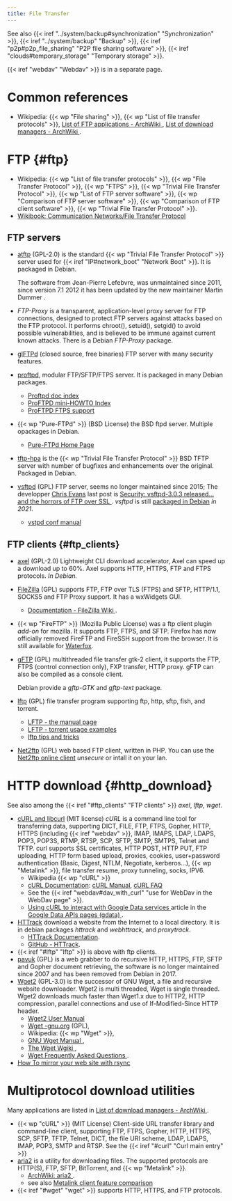 ```yaml
---
title: File Transfer
---
```


See also {{< iref "../system/backup#synchronization" "Synchronization" >}},
{{< iref "../system/backup" "Backup" >}},
{{< iref "p2p#p2p_file_sharing" "P2P file sharing software" >}},
{{< iref "clouds#temporary_storage" "Temporary storage" >}}.

{{< iref "webdav" "Webdav" >}} is in a separate page.

# Common references

-   Wikipedia: {{< wp "File sharing" >}}, {{< wp "List of file transfer protocols" >}},
    [List of FTP applications - ArchWiki
    ](https://wiki.archlinux.org/index.php/List_of_applications#FTP),
    [List of download managers - ArchWiki
    ](https://wiki.archlinux.org/index.php/List_of_applications#Download_managers).

# FTP {#ftp}
-   Wikipedia: {{< wp "List of file transfer protocols" >}},
    {{< wp "File Transfer Protocol" >}}, {{< wp "FTPS" >}}, {{< wp "Trivial File Transfer Protocol" >}},
    {{< wp "List of FTP server software" >}}, {{< wp "Comparison of FTP server software" >}},
    {{< wp "Comparison of FTP client software" >}},
    {{< wp "Trivial File Transfer Protocol" >}}.
-   [Wikibook: Communication Networks/File Transfer Protocol
    ](http://en.wikibooks.org/wiki/Communication_Networks/File_Transfer_Protocol)

## FTP servers
-   [atftp](https://sourceforge.net/projects/atftp/) (GPL-2.0)
    is the standard  {{< wp "Trivial File Transfer Protocol" >}} server used for
    {{< iref "IP#network_boot" "Network Boot" >}}. It is packaged in Debian.

    The software from Jean-Pierre Lefebvre, was unmaintained since 2011, since version
    7.1 2012 it has been updated by the new maintainer Martin Dummer .
-   _FTP-Proxy_ is a transparent, application-level proxy server for FTP connections,
    designed to protect FTP servers against attacks based on the FTP protocol.
    It performs chroot(), setuid(), setgid() to avoid possible vulnerabilities, and is
    believed to be immune against current known attacks.
    There is a Debian _FTP-Proxy_ package.
-   [glFTPd](http://en.wikipedia.org/wiki/Glftpd) (closed source, free binaries)
    FTP server with many security features.
-   [proftpd](http://www.proftpd.org/), modular FTP/SFTP/FTPS server. It is packaged in
    many Debian packages.
    - [Proftpd doc index](http://www.proftpd.org/docs/)
    - [ProFTPD mini-HOWTO Index](http://www.proftpd.org/docs/howto/)
    - [ProFTPD FTPS support](http://www.proftpd.org/docs/howto/TLS.html)
-   {{< wp "Pure-FTPd" >}} (BSD License) the BSD ftpd server. Multiple opackages in
    Debian.
    -   [Pure-FTPd Home Page](https://www.pureftpd.org/project/pure-ftpd/)
-   [tftp-hpa](https://git.kernel.org/pub/scm/network/tftp/tftp-hpa.git)
    is the {{< wp "Trivial File Transfer Protocol" >}} BSD TFTP server
    with  number of bugfixes and enhancements over the original.
    Packaged in Debian.
-   [vsftpd](https://security.appspot.com/vsftpd.html) (GPL)
    FTP server, seems no longer maintained since 2015;
    The developper [Chris Evans](https://scarybeastsecurity.blogspot.com/)
    last post is
    [Security: vsftpd-3.0.3 released... and the horrors of FTP over SSL
    ](https://scarybeastsecurity.blogspot.com/2015/07/vsftpd-303-released-and-horrors-of-ftp.html).
    _vsftpd_ is still [packaged in Debian](https://tracker.debian.org/pkg/vsftpd)
    _in 2021_.
    -   [vstpd conf manual
        ](https://security.appspot.com/vsftpd/vsftpd_conf.html)


## FTP clients {#ftp_clients}
-   [axel](https://github.com/axel-download-accelerator/axel) (GPL-2.0)
    Lightweight CLI download accelerator,  Axel can speed up a download up to 60%.
    Axel supports HTTP, HTTPS, FTP and FTPS protocols. _In Debian._
-   [FileZilla](https://filezilla-project.org/) (GPL)
    supports FTP, FTP over TLS (FTPS) and SFTP, HTTP/1.1, SOCKS5 and FTP Proxy
    support. It has a wxWidgets GUI.
    -   [Documentation - FileZilla Wiki
        ](https://wiki.filezilla-project.org/Documentation).
-   {{< wp "FireFTP" >}} (Mozilla Public License) was a ftp client plugin _add-on_ for
    mozilla. It supports FTP, FTPS, and SFTP. Firefox has now
    officially removed FireFTP and FireSSH support from the browser. It is still
    available for [Waterfox](https://www.waterfox.net/).
-   [gFTP](https://github.com/masneyb/gftp) (GPL)
    multithreaded file transfer gtk-2 client, it supports the FTP,
    FTPS (control connection only), FXP transfer,  HTTP proxy.
    gFTP can also be compiled as a console client.

    Debian provide a _gftp-GTK_ and _gftp-text_ package.
-   <a name="lftp"></a>[lftp](http://lftp.yar.ru/) (GPL)
    file transfer program supporting ftp, http, sftp, fish, and torrent.
    -   [LFTP - the manual page](http://lftp.yar.ru/lftp-man.html)
    -   [LFTP - torrent usage examples](https://lftp.tech/torrent.html)
    -   [lftp tips and tricks](https://linux.overshoot.tv/wiki/lftp)
-   [Net2ftp](http://www.net2ftp.com) (GPL)
    web based FTP client, written in PHP. You can use the
    [Net2ftp online client](http://www.net2ftp.com) _unsecure_ or intall it on your lan.


# HTTP download {#http_download}
See also among the  {{< iref "#ftp_clients" "FTP clients" >}} _axel_, _lftp_, _wget_.

-   <a name="curl"></a>[cURL and libcurl](http://curl.haxx.se/) (MIT license)
    _cURL_ is a command line tool for transferring data, supporting DICT, FILE, FTP,
    FTPS, Gopher, HTTP, HTTPS (including {{< iref "webdav" >}}, IMAP, IMAPS, LDAP,
    LDAPS, POP3, POP3S, RTMP, RTSP, SCP, SFTP, SMTP, SMTPS, Telnet and TFTP.  curl
    supports SSL certificates, HTTP POST, HTTP PUT, FTP uploading, HTTP form based
    upload, proxies, cookies, user+password authentication (Basic, Digest, NTLM,
    Negotiate, kerberos...), {{< wp "Metalink" >}}, file transfer resume, proxy
    tunneling, socks, IPV6.
    -   Wikipedia {{< wp "cURL" >}}
    -   [cURL Documentation](http://curl.haxx.se/docs/):
        [cURL Manual](http://curl.haxx.se/docs/manual.html),
        [cURL FAQ](http://curl.haxx.se/docs/faq.html)
    -   See the
        {{< iref "webdav#dav_with_curl" "use for WebDav in the WebDav page" >}}.
    -   [Using cURL to interact with Google Data services
        ](https://developers.google.com/gdata/articles/using_cURL)
        article in the [Google Data APIs pages (gdata)
        ](https://developers.google.com/gdata/).
-   [HTTrack](http://www.httrack.com)
    download a website from the Internet to a local directory.
    It is in debian packages _httrack_ and _webhttrack_, and _proxytrack_.
    -   [HTTrack Documentation](http://www.httrack.com/html/index.html).
    -   [GitHub - HTTrack](https://github.com/xroche/httrack/tree/master).
-   {{< iref "#lftp" "lftp" >}} is above with ftp clients.
-   [pavuk](http://www.pavuk.org/) (GPL) is a web grabber to do
    recursive HTTP, HTTPS, FTP, SFTP and Gopher document retrieving, the software is no
    longer maintained since 2007 and has been removed from Debian in 2017.
-   <a name="wget"></a>[Wget2](https://gitlab.com/gnuwget/wget2) (GPL-3.0)
     is the successor of GNU Wget, a file and recursive website downloader.
     Wget2 is multi threaded, Wget is single threaded.
     Wget2 downloads much faster than Wget1.x due to HTTP2, HTTP compression, parallel
     connections and use of If-Modified-Since HTTP header.
    -   [Wget2 User Manual](https://gitlab.com/gnuwget/wget2/-/blob/master/docs/wget2.md)
    -   [Wget -gnu.org](http://www.gnu.org/software/wget/) (GPL),
    -   Wikipedia: {{< wp "Wget" >}},
    -   [GNU Wget Manual
        ](http://www.gnu.org/software/wget/manual/html_node/index.html),
    -   [The Wget Wgiki
        ](http://wget.addictivecode.org/),
    -   [Wget Frequently Asked Questions
        ](http://wget.addictivecode.org/FrequentlyAskedQuestions).
-   [How To mirror your web site with rsync
    ](http://www.howtoforge.com/mirroring_with_rsync)


# Multiprotocol download utilities

Many applications are listed in [List of download managers - ArchWiki
](https://wiki.archlinux.org/index.php/List_of_applications#Download_managers).

-   {{< wp "cURL" >}} (MIT License)
    Client-side URL transfer library and command-line client,
    supporting FTP, FTPS, Gopher, HTTP, HTTPS, SCP, SFTP, TFTP,
    Telnet, DICT, the file URI scheme, LDAP, LDAPS, IMAP,
    POP3, SMTP and RTSP. See the
    {{< iref "#curl" "Curl main entry" >}}
-   <a name=aria2></a>[aria2](https://aria2.github.io/)
    is a utility for downloading files. The supported protocols are
    HTTP(S), FTP, SFTP, BitTorrent, and {{< wp "Metalink" >}}.
    -   [ArchWiki: aria2
        ](https://wiki.archlinux.org/index.php/Aria2).
    -   see also [Metalink client feature comparison
        ](https://en.wikipedia.org/wiki/Metalink#Metalink_client_feature_comparison)
-   {{< iref "#wget" "wget" >}}
    supports HTTP, HTTPS, and FTP protocols.





<!--  Local Variables: -->
<!--  mode: markdown -->
<!--  ispell-local-dictionary: "english" -->
<!--  End: -->
